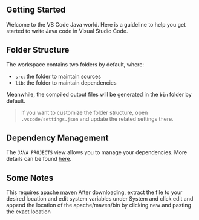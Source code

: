 ## Getting Started

Welcome to the VS Code Java world. Here is a guideline to help you get started to write Java code in Visual Studio Code.

## Folder Structure

The workspace contains two folders by default, where:

- `src`: the folder to maintain sources
- `lib`: the folder to maintain dependencies

Meanwhile, the compiled output files will be generated in the `bin` folder by default.

> If you want to customize the folder structure, open `.vscode/settings.json` and update the related settings there.

## Dependency Management

The `JAVA PROJECTS` view allows you to manage your dependencies. More details can be found [here](https://github.com/microsoft/vscode-java-dependency#manage-dependencies).


## Some Notes

This requires [apache maven](https://dlcdn.apache.org/maven/maven-3/3.9.6/binaries/apache-maven-3.9.6-bin.zip)
After downloading, extract the file to your desired location and edit system variables under System and click edit and append the location of the apache/maven/bin by clicking new and pasting the exact location

